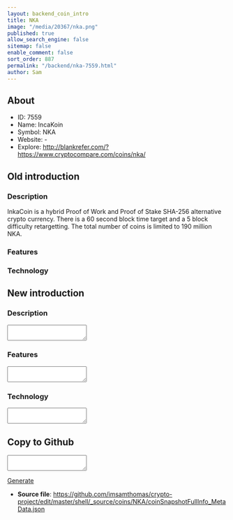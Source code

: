 ```yaml
---
layout: backend_coin_intro
title: NKA
image: "/media/20367/nka.png"
published: true
allow_search_engine: false
sitemap: false
enable_comment: false
sort_order: 887
permalink: "/backend/nka-7559.html"
author: Sam
---
```


## About

- ID: 7559
- Name: IncaKoin
- Symbol: NKA
- Website: -
- Explore: http://blankrefer.com/?https://www.cryptocompare.com/coins/nka/


## Old introduction

### Description

<p>InkaCoin is a hybrid Proof of Work and Proof of Stake SHA-256 alternative crypto currency. There is a 60 second block time target and a 5 block difficulty retargetting. The total number of coins is limited to 190 million NKA.</p>

### Features


### Technology




## New introduction


### Description
<textarea id="meta_description" name="description"></textarea>

### Features
<textarea id="meta_features" name="features"></textarea>

### Technology
<textarea id="meta_technology" name="technology"></textarea>


## Copy to Github

<textarea id="coinsnapshotfullinfo_metadata"></textarea>

<a href="#gen" onclick="generateMetaDatJson()">Generate</a>

- **Source file**: <a href="https://github.com/imsamthomas/crypto-project/edit/master/shell/_source/coins/NKA/coinSnapshotFullInfo_MetaData.json">https://github.com/imsamthomas/crypto-project/edit/master/shell/_source/coins/NKA/coinSnapshotFullInfo_MetaData.json</a>


